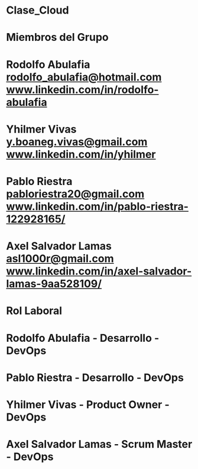 # Clase_Cloud
# Miembros del Grupo
# Rodolfo Abulafia rodolfo_abulafia@hotmail.com www.linkedin.com/in/rodolfo-abulafia
# Yhilmer Vivas y.boaneg.vivas@gmail.com www.linkedin.com/in/yhilmer
# Pablo Riestra pabloriestra20@gmail.com www.linkedin.com/in/pablo-riestra-122928165/
# Axel Salvador Lamas asl1000r@gmail.com www.linkedin.com/in/axel-salvador-lamas-9aa528109/


# Rol Laboral
# Rodolfo Abulafia - Desarrollo - DevOps
# Pablo Riestra - Desarrollo - DevOps
# Yhilmer Vivas - Product Owner - DevOps
# Axel Salvador Lamas - Scrum Master - DevOps

